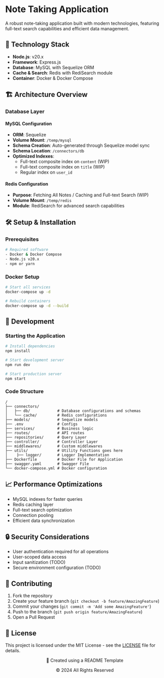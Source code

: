 # Note Taking Application

A robust note-taking application built with modern technologies, featuring full-text search capabilities and efficient data management.

## 🚀 Technology Stack

- **Node.js**: v20.x
- **Framework**: Express.js
- **Database**: MySQL with Sequelize ORM
- **Cache & Search**: Redis with RediSearch module
- **Container**: Docker & Docker Compose

## 🏗️ Architecture Overview

### Database Layer

#### MySQL Configuration
- **ORM**: Sequelize
- **Volume Mount**: `/temp/mysql`
- **Schema Creation**: Auto-generated through Sequelize model sync
- **Schema Location**: `/connectors/db`
- **Optimized Indexes**:
    - Full-text composite index on `content` (WIP)
    - Full-text composite index on `title`   (WIP)
    - Regular index on `user_id`

#### Redis Configuration
- **Purpose**: Fetching All Notes / Caching and Full-text Search (WIP)
- **Volume Mount**: `/temp/redis`
- **Module**: RediSearch for advanced search capabilities

## 🛠️ Setup & Installation

### Prerequisites
```bash
# Required software
- Docker & Docker Compose
- Node.js v20.x
- npm or yarn
```

### Docker Setup
```bash
# Start all services
docker-compose up -d

# Rebuild containers
docker-compose up -d --build
```

## 🚀 Development

### Starting the Application
```bash
# Install dependencies
npm install

# Start development server
npm run dev

# Start production server
npm start
```

### Code Structure
```
/
├── connectors/
│   ├── db/            # Database configurations and schemas
│   └── cache/         # Redis configurations
├── models/            # Sequelize models
├── .env               # Configs
├── services/          # Business logic
├── routes/            # API routes
├── repositories/      # Query Layer
├── controller/        # Controller Layer
├── middlewares/       # Custom middlewares
├── utils/             # Utility Functions goes here
│    ├── logger/       # Logger Implementation
├── Dockerfile         # Docker File for Application
├── swagger.yaml       # Swagger File
└── docker-compose.yml # Docker configuration
```

## 📈 Performance Optimizations

- MySQL indexes for faster queries
- Redis caching layer
- Full-text search optimization
- Connection pooling
- Efficient data synchronization

## 🔒 Security Considerations

- User authentication required for all operations
- User-scoped data access
- Input sanitization (TODO)
- Secure environment configuration (TODO)

## 🤝 Contributing

1. Fork the repository
2. Create your feature branch (`git checkout -b feature/AmazingFeature`)
3. Commit your changes (`git commit -m 'Add some AmazingFeature'`)
4. Push to the branch (`git push origin feature/AmazingFeature`)
5. Open a Pull Request

## 📄 License

This project is licensed under the MIT License - see the [LICENSE](LICENSE) file for details.




<p align="center">📝 Created using a README Template</p>
<p align="center">© 2024 All Rights Reserved</p>
